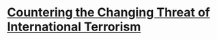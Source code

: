 # [Countering the Changing Threat of International Terrorism](https://www.govinfo.gov/app/details/GPO-COUNTERINGTERRORISM/)
